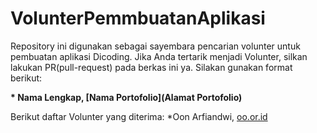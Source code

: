 # VolunterPemmbuatanAplikasi
Repository ini digunakan sebagai sayembara pencarian volunter untuk pembuatan aplikasi Dicoding. Jika Anda tertarik menjadi Volunter, silkan lakukan PR(pull-request) pada berkas ini ya. Silakan gunakan format berikut:

**\* Nama Lengkap, [Nama Portofolio](Alamat Portofolio)**

Berikut daftar Volunter yang diterima:
*Oon Arfiandwi, [oo.or.id](https:://oo.or.id)

